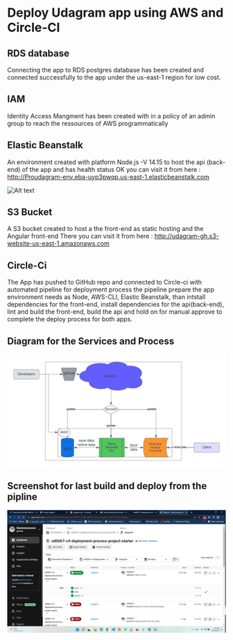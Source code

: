 # Deploy Udagram app using AWS and Circle-CI

## RDS database
 Connecting the app to RDS 
 postgres database has been created and connected successfully to the app under the us-east-1 region for low cost.

 ## IAM 
  Identity Access Mangment has been created with in a policy of an admin group to reach the ressources of AWS programmatically

## Elastic Beanstalk
  An environment created with platform Node.js -V 14.15  to host the api (back-end) of the app and has health status OK
  you can visit it from here :
  http://Proudagram-env.eba-uyp3pwqp.us-east-1.elasticbeanstalk.com

  ![Alt text]()

## S3 Bucket
  A S3 bucket created to host a the front-end as static hosting and the Angular front-end There you can visit it from here :
  http://udagram-gh.s3-website-us-east-1.amazonaws.com
  
## Circle-Ci
  The App has pushed to GitHub repo and connected to Circle-ci with automated pipeline for deployment process the pipeline prepare the app environment needs as Node, AWS-CLI, Elastic Beanstalk, than intstall dependencies for the front-end, install dependencies for the api(back-end), lint and build the front-end, build the api and hold on for manual approve to complete the deploy process for both apps.

## Diagram for the Services and Process
  ![Alt text](./project-diagram/aws-circle-ci.jpeg)

## Screenshot for last build and deploy from the pipline
![Alt text](./project-diagram/circleci.png)